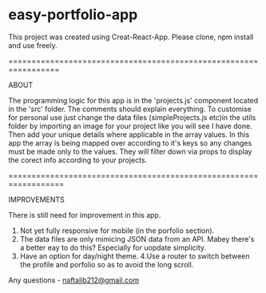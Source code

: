 # easy-portfolio-app

This project was created using Creat-React-App. Please clone, npm install and use freely.

=================================================================

ABOUT

The programming logic for this app is in the 'projects.js' component located in the 'src' folder. The comments should explain everything.
To customise for personal use just change the data files (simpleProjects.js etc)in the utils folder by importing an image for your project like you will see I have done. Then add your unique details where applicable in the array values. In this app the array is being mapped over according to it's keys so any changes must be made only to the values. They will filter down via props to display the corect info according to your projects.

==================================================================

IMPROVEMENTS

There is still need for improvement in this app.

1. Not yet fully responsive for mobile (in the porfolio section).
2. The data files are only mimicing JSON data from an API. Mabey there's a better eay to do this? Especially for uopdate simplicity.
3. Have an option for day/night theme.
4.Use a router to switch between the profile and porfolio so as to avoid the long scroll.

Any questions - naftalib212@gmail.com
